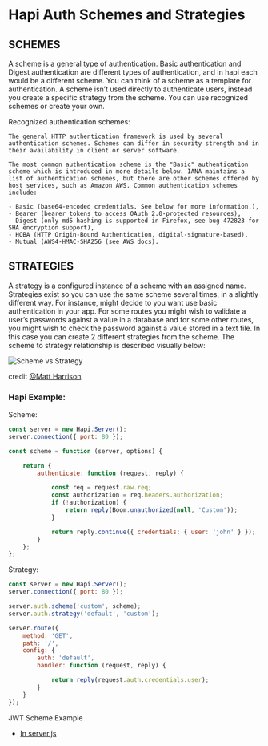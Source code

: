 # Hapi Auth Schemes and Strategies

## SCHEMES

A scheme is a general type of authentication. Basic authentication and Digest authentication are different types of authentication, and in hapi each would be a different scheme. You can think of a scheme as a template for authentication. A scheme isn’t used directly to authenticate users, instead you create a specific strategy from the scheme. You can use recognized schemes or create your own.

Recognized authentication schemes:
```
The general HTTP authentication framework is used by several authentication schemes. Schemes can differ in security strength and in their availability in client or server software.

The most common authentication scheme is the "Basic" authentication scheme which is introduced in more details below. IANA maintains a list of authentication schemes, but there are other schemes offered by host services, such as Amazon AWS. Common authentication schemes include:

- Basic (base64-encoded credentials. See below for more information.),
- Bearer (bearer tokens to access OAuth 2.0-protected resources),
- Digest (only md5 hashing is supported in Firefox, see bug 472823 for SHA encryption support),
- HOBA (HTTP Origin-Bound Authentication, digital-signature-based),
- Mutual (AWS4-HMAC-SHA256 (see AWS docs).
```
## STRATEGIES

A strategy is a configured instance of a scheme with an assigned name. Strategies exist so you can use the same scheme several times, in a slightly different way. For instance, might decide to you want use basic authentication in your app. For some routes you might wish to validate a user’s passwords against a value in a database and for some other routes, you might wish to check the password against a value stored in a text file. In this case you can create 2 different strategies from the scheme. The scheme to strategy relationship is described visually below:

![Scheme vs Strategy](https://i.stack.imgur.com/3bKsB.png)

credit [@Matt Harrison](http://stackoverflow.com/users/1402929/matt-harrison)

### Hapi Example:

Scheme:
```js
const server = new Hapi.Server();
server.connection({ port: 80 });

const scheme = function (server, options) {

    return {
        authenticate: function (request, reply) {

            const req = request.raw.req;
            const authorization = req.headers.authorization;
            if (!authorization) {
                return reply(Boom.unauthorized(null, 'Custom'));
            }

            return reply.continue({ credentials: { user: 'john' } });
        }
    };
};
```

Strategy:
```js
const server = new Hapi.Server();
server.connection({ port: 80 });

server.auth.scheme('custom', scheme);
server.auth.strategy('default', 'custom');

server.route({
    method: 'GET',
    path: '/',
    config: {
        auth: 'default',
        handler: function (request, reply) {

            return reply(request.auth.credentials.user);
        }
    }
});
```

JWT Scheme Example

- [In server.js](./server.js)
